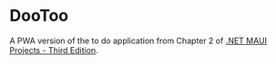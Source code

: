 # DooToo

A PWA version of the to do application from Chapter 2 of [.NET MAUI Projects - Third Edition](https://learning.oreilly.com/library/view/net-maui-projects/9781837634910/).